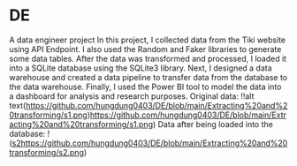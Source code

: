 # DE
A data engineer project
In this project, I collected data from the Tiki website using API Endpoint. I also used the Random and Faker libraries to generate some data tables. After the data was transformed and processed, I loaded it into a SQLite database using the SQLite3 library. Next, I designed a data warehouse and created a data pipeline to transfer data from the database to the data warehouse. Finally, I used the Power BI tool to model the data into a dashboard for analysis and research purposes.
Original data:
!!alt text(https://github.com/hungdung0403/DE/blob/main/Extracting%20and%20transforming/s1.png)https://github.com/hungdung0403/DE/blob/main/Extracting%20and%20transforming/s1.png)
Data after being loaded into the database:
!([s2](https://github.com/hungdung0403/DE/blob/main/Extracting%20and%20transforming/s1.png)https://github.com/hungdung0403/DE/blob/main/Extracting%20and%20transforming/s2.png)
